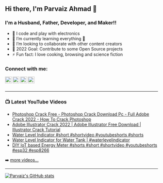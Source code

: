 ## Hi there, I'm Parvaiz Ahmad 👋 

### I'm a Husband, Father, Developer, and Maker!!

- 🔭 I code and play with electronics
- 🌱 I’m currently learning everything 🤣
- 👯 I’m looking to collaborate with other content creators
- 🥅 2022 Goal: Contribute to some Open Source projects
- ⚡ Fun fact: I love cooking, browsing and science fiction

### Connect with me:

[<img align="left" alt="ParvaizAhmad | YouTube" width="22px" src="https://cdn.jsdelivr.net/npm/simple-icons@v3/icons/youtube.svg" />][youtube]
[<img align="left" alt="ParvaizAhmad | Twitter" width="22px" src="https://cdn.jsdelivr.net/npm/simple-icons@v3/icons/twitter.svg" />][twitter]
[<img align="left" alt="ParvaizAhmad | LinkedIn" width="22px" src="https://cdn.jsdelivr.net/npm/simple-icons@v3/icons/linkedin.svg" />][linkedin]
[<img align="left" alt="ParvaizAhmad | Instagram" width="22px" src="https://cdn.jsdelivr.net/npm/simple-icons@v3/icons/instagram.svg" />][instagram]

<br />
<br />

---

### 📺 Latest YouTube Videos

<!-- YOUTUBE:START -->
- [Photoshop Crack Free - Photoshop Crack Download Pc - Full Adobe Crack 2022 - How To Crack Photoshop](https://www.youtube.com/watch?v=xq6aHtVQWsk)
- [Adobe Illustrator Crack 2022 | Adobe Illustrator Free Download | Illustrator Crack Tutorial](https://www.youtube.com/watch?v=q6tldcHjuH8)
- [Water Level Indicator #short #shortvideo #youtubeshorts #shorts](https://www.youtube.com/watch?v=zbq3MFScsZc)
- [Water Level Indicator for Water Tank | #waterlevelindicator](https://www.youtube.com/watch?v=jZUCRYFUJxg)
- [DIY IoT based Energy Meter #shorts #short #shortvideo #youtubeshorts #esp32 #esp8266](https://www.youtube.com/watch?v=jvpD1jzXObw)
<!-- YOUTUBE:END -->

➡️ [more videos...](https://youtube.com/parvaizahmadofficial)

---

[![Parvaiz's GitHub stats](https://github-readme-stats.vercel.app/api?username=parvaizahmad&show_icons=true&theme=buefy)](https://github.com/parvaizahmad)


[twitter]: https://twitter.com/theparvaizahmad
[youtube]:https://www.youtube.com/iamparvaiz
[instagram]: https://instagram.com/theparvaizahmad
[linkedin]: https://linkedin.com/in/parvaizahmad
